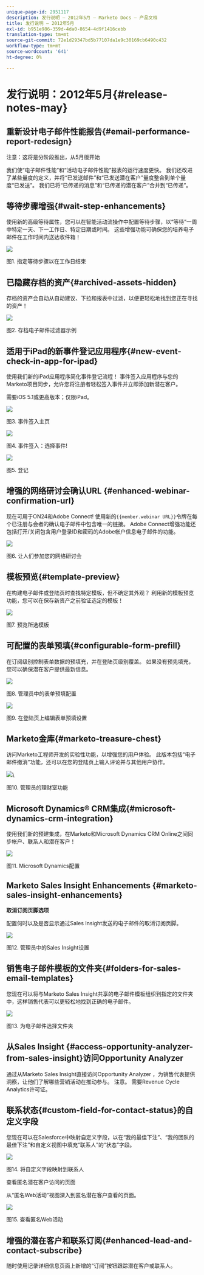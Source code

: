 ```yaml
---
unique-page-id: 2951117
description: 发行说明 — 2012年5月 — Marketo Docs — 产品文档
title: 发行说明 — 2012年5月
exl-id: b951e986-359d-4da0-8654-4d9f1416cebb
translation-type: tm+mt
source-git-commit: 72e1d29347bd5b77107da1e9c30169cb6490c432
workflow-type: tm+mt
source-wordcount: '641'
ht-degree: 0%

---
```


# 发行说明：2012年5月{#release-notes-may}

## 重新设计电子邮件性能报告{#email-performance-report-redesign}

注意：这将是分阶段推出，从5月版开始

我们使“电子邮件性能”和“活动电子邮件性能”报表的运行速度更快。 我们还改进了某些量度的定义，并将“已发送邮件”和“已发送潜在客户”量度整合到单个量度“已发送”。 我们已将“已传递的消息”和“已传递的潜在客户”合并到“已传递”。

## 等待步骤增强{#wait-step-enhancements}

使用新的高级等待属性，您可以在智能活动流操作中配置等待步骤，以“等待”一周中特定一天、下一工作日、特定日期或时间。 这些增强功能可确保您的培养电子邮件在工作时间内送达收件箱！

![](assets/image2014-9-23-10-3a14-3a13.png)

图1. 指定等待步骤以在工作日结束

## 已隐藏存档的资产{#archived-assets-hidden}

存档的资产会自动从自动建议、下拉和报表中过滤，以便更轻松地找到您正在寻找的资产！

![](assets/image2014-9-23-10-3a14-3a28.png)

图2. 存档电子邮件过滤器示例

## 适用于iPad的新事件登记应用程序{#new-event-check-in-app-for-ipad}

使用我们新的iPad应用程序简化事件登记流程！ 事件签入应用程序与您的Marketo项目同步，允许您将注册者轻松签入事件并立即添加新潜在客户。

需要iOS 5.1或更高版本；仅限iPad。

![](assets/image2014-9-23-10-3a14-3a46.png)

图3. 事件签入主页

![](assets/image2014-9-23-10-3a15-3a6.png)

图4. 事件签入：选择事件!

![](assets/image2014-9-23-10-3a15-3a27.png)

图5. 登记

## 增强的网络研讨会确认URL {#enhanced-webinar-confirmation-url}

现在可用于ON24和Adobe Connect! 使用新的`{{member.webinar URL}}`令牌在每个已注册与会者的确认电子邮件中包含唯一的链接。 Adobe Connect增强功能还包括打开/关闭包含用户登录ID和密码的Adobe帐户信息电子邮件的功能。

![](assets/image2014-9-23-10-3a15-3a44.png)

图6. 让人们参加您的网络研讨会

## 模板预览{#template-preview}

在构建电子邮件或登陆页时查找特定模板，但不确定其外观？ 利用新的模板预览功能，您可以在保存新资产之前验证选定的模板！

![](assets/image2014-9-23-10-3a16-3a4.png)

图7. 预览所选模板

## 可配置的表单预填{#configurable-form-prefill}

在订阅级别控制表单数据的预填充，并在登陆页级别覆盖。 如果没有预先填充，您可以确保潜在客户提供最新信息。

![](assets/image2014-9-23-10-3a16-3a22.png)

图8. 管理员中的表单预填配置

![](assets/image2014-9-23-10-3a16-3a34.png)

图9. 在登陆页上编辑表单预填设置

## Marketo金库{#marketo-treasure-chest}

访问Marketo工程师开发的实验性功能，以增强您的用户体验。 此版本包括“电子邮件撤消”功能，还可以在您的登陆页上输入评论并与其他用户协作。

![](assets/image2014-9-23-10-3a16-3a51.png)\

图10. 管理员的理财室功能

## Microsoft Dynamics® CRM集成{#microsoft-dynamics-crm-integration}

使用我们新的预建集成，在Marketo和Microsoft Dynamics CRM Online之间同步帐户、联系人和潜在客户！

![](assets/image2014-9-23-10-3a17-3a6.png)

图11. Microsoft Dynamics配置

## Marketo Sales Insight Enhancements {#marketo-sales-insight-enhancements}

**取消订阅页脚选项**

配置何时以及是否显示通过Sales Insight发送的电子邮件的取消订阅页脚。

![](assets/image2014-9-23-10-3a17-3a20.png)

图12. 管理员中的Sales Insight设置

## 销售电子邮件模板的文件夹{#folders-for-sales-email-templates}

您现在可以将与Marketo Sales Insight共享的电子邮件模板组织到指定的文件夹中，这样销售代表可以更轻松地找到正确的电子邮件。

![](assets/image2014-9-23-10-3a17-3a35.png)

图13. 为电子邮件选择文件夹

## 从Sales Insight {#access-opportunity-analyzer-from-sales-insight}访问Opportunity Analyzer

通过从Marketo Sales Insight直接访问Opportunity Analyzer ，为销售代表提供洞察，让他们了解哪些营销活动在推动参与。 注意。 需要Revenue Cycle Analytics许可证。

## 联系状态{#custom-field-for-contact-status}的自定义字段

您现在可以在Salesforce中映射自定义字段，以在“我的最佳下注”、“我的团队的最佳下注”和自定义视图中填充“联系人”的“状态”字段。

![](assets/image2014-9-23-10-3a17-3a47.png)

图14. 将自定义字段映射到联系人

查看匿名潜在客户访问的页面

从“匿名Web活动”视图深入到匿名潜在客户查看的页面。

![](assets/image2014-9-23-10-3a17-3a59.png)

图15. 查看匿名Web活动

## 增强的潜在客户和联系订阅{#enhanced-lead-and-contact-subscribe}

随时使用记录详细信息页面上新增的“订阅”按钮跟踪潜在客户或联系人。
